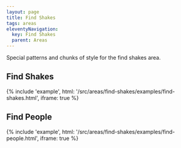 ```yaml
---
layout: page
title: Find Shakes
tags: areas
eleventyNavigation:
  key: Find Shakes
  parent: Areas
---
```


Special patterns and chunks of style for the find shakes area.

## Find Shakes

{%
	include 'example', html: '/src/areas/find-shakes/examples/find-shakes.html',
	iframe: true
%}

## Find People

{%
	include 'example', html: '/src/areas/find-shakes/examples/find-people.html',
	iframe: true
%}
